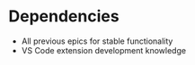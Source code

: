 # Dependencies
- All previous epics for stable functionality
- VS Code extension development knowledge
